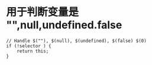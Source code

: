 # 用于判断变量是 "",null,undefined.false 

    // Handle $(""), $(null), $(undefined), $(false) $(0)    
    if (!selector ) {
        return this;
    }